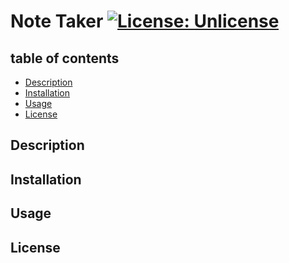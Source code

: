# Note Taker [![License: Unlicense](https://img.shields.io/badge/license-Unlicense-blue.svg)](http://unlicense.org/)

  ## table of contents
  - [Description](#description)
  - [Installation](#installation)
  - [Usage](#usage)
  - [License](#license)

  ## Description 
 

  ## Installation 
  
  
  ## Usage 
  

  ## License 


